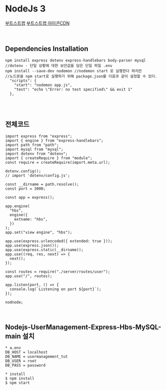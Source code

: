 NodeJs 3
==========

[부트스트랩](https://getbootstrap.com/docs/5.1/getting-started/introduction/)
[부트스트랩 아이콘CDN](https://icons.getbootstrap.com/#usage)

<br>

Dependencies Installation
----------------------

```
npm install express dotenv express-handlebars body-parser mysql
//dotenv - 단일 상황에 대한 보안값을 담은 단일 파일 .env
npm install --save-dev nodemon //nodemon start 로 실행한다 하지만
//노드몬을 npm start로 실행하기 위해 package.json를 다음과 같이 설정할 수 있다.
  "scripts": {
    "start": "nodemon app.js",
    "test": "echo \"Error: no test specified\" && exit 1"
  },
 
```
<br>

전체코드 
--------

```
import express from "express";
import { engine } from "express-handlebars";
import path from "path";
import mysql from "mysql";
import dotenv from "dotenv";
import { createRequire } from "module";
const require = createRequire(import.meta.url);

dotenv.config();
// import 'dotenv/config.js';

const __dirname = path.resolve();
const port = 3000;

const app = express();

app.engine(
  "hbs",
  engine({
    extname: "hbs",
  })
);
app.set("view engine", "hbs");

app.use(express.urlencoded({ extended: true }));
app.use(express.json());
app.use(express.static(__dirname));
app.use((req, res, next) => {
  next();
});

const routes = require("./server/routes/user");
app.use("/", routes);

app.listen(port, () => {
  console.log(`Listening on port ${port}`);
});

nodnode;

```

<br>

Nodejs-UserManagement-Express-Hbs-MySQL-main 설치
------------------------------------------

```
* a.env
DB_HOST = localhost
DB_NAME = usermanagement_tut
DB_USER = root
DB_PASS = password

* install
$ npm install
$ npm start
```
